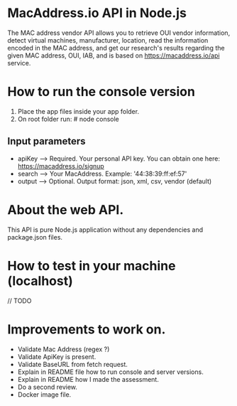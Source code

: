 # MacAddress.io API in Node.js

The MAC address vendor API allows you to retrieve OUI vendor information, detect virtual machines, manufacturer, location, read the information encoded in the MAC address, and get our research's results regarding the given MAC address, OUI, IAB, and is based on https://macaddress.io/api service.

# How to run the console version

1. Place the app files inside your app folder.
2. On root folder run: # node console

## Input parameters

- apiKey --> Required. Your personal API key. You can obtain one here: https://macaddress.io/signup
- search --> Your MacAddress. Example: '44:38:39:ff:ef:57'
- output --> Optional. Output format: json, xml, csv, vendor (default)

# About the web API.

This API is pure Node.js application without any dependencies and package.json files.

# How to test in your machine (localhost)

// TODO

# Improvements to work on.

- Validate Mac Address (regex ?)
- Validate ApiKey is present.
- Validate BaseURL from fetch request.
- Explain in README file how to run console and server versions.
- Explain in README how I made the assessment.
- Do a second review.
- Docker image file.
